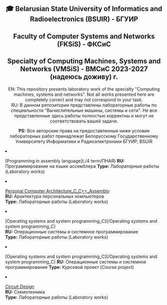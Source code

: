 <div align="center">

## 🎓 Belarusian State University of Informatics and Radioelectronics (BSUIR) - БГУИР

## Faculty of Computer Systems and Networks (FKSiS) - ФКСиС  
## Specialty of Computing Machines, Systems and Networks (VMSiS) - ВМСиС 2023-2027 (надеюсь доживу) г.

EN: This repository presents laboratory work of the specialty "Computing machines, systems and networks". Not all works presented here are completely correct and may not correspond to your task.  
RU: В данном репозитории представлены лабораторные работы по специальности "Вычислительные машины, системы и сети". Не все представленные здесь работы полностью корректны и могут не соответствовать вашей задаче.  

**PS:** Все авторские права на предоставленные ниже условия лабораторных работ принадлежат Белорусскому Государственному Университету Информатики и Радиоэлектроники БГУИР, BSUIR  
</div> <div 
## 4 term (4 семестр):

- [Programming in assembly language](./4 term/ПНАЯ)
  **RU:** Программирование на языке ассемблера 
  **Type:** Лабораторные работы (Laboratory works)  

- [Personal Computer Architecture_C_C++_Assembly](/Personal-Computer-Architecture_C_C++_Assembly)  
  **RU:** Архитектура персональных компьютеров  
  **Type:** Лабораторные работы (Laboratory works)  

- [Operating systems and system programming_C](/Operating systems and system programming_C)  
  **RU:** Операционные системы и системное программирование  
  **Type:** Лабораторные работы (Laboratory works)  

- [Operating systems and system programming_C](/Operating systems and system programming_C) 
  **RU:** Операционные системы и системное программирование 
  **Type:** Курсовой проект (Course project)  

- [Circuit Design](/Circuit-Design)  
  **RU:** Схемотехника  
  **Type:** Лабораторные работы (Laboratory works)  
</div>
